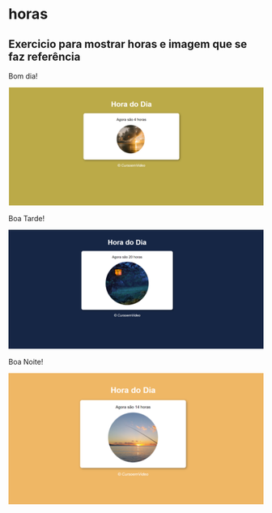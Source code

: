 # horas
<h2 text-aling="center">Exercicio para mostrar horas e imagem que se faz referência</h2>

<p text-aling="center">Bom dia!</p>
<img id="imagem" src="IMGDIAA.png" alt="">

<p text-aling="center">Boa Tarde!</p>
<img id="imagem" src="IMGNOTCHE.png" alt="">

<p text-aling="center">Boa Noite!</p>
<img id="imagem" src="IMGTARDEE.png" alt="">